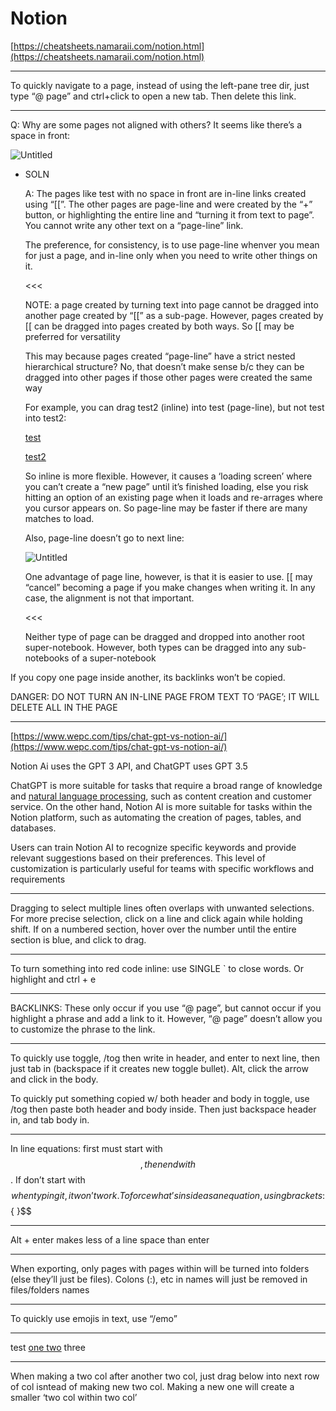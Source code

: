 # Notion

[https://cheatsheets.namaraii.com/notion.html](https://cheatsheets.namaraii.com/notion.html)

---

To quickly navigate to a page, instead of using the left-pane tree dir, just type “@ page” and ctrl+click to open a new tab. Then delete this link.

---

Q: Why are some pages not aligned with others? It seems like there’s a space in front:

![Untitled](Notion%2003b683dc0d694a6c863be959c6458bb7/Untitled.png)

- SOLN
    
    A: The pages like test with no space in front are in-line links created using “[[”. The other pages are page-line and were created by the “+” button, or highlighting the entire line and “turning it from text to page”. You cannot write any other text on a “page-line” link.
    
    The preference, for consistency, is to use page-line whenver you mean for just a page, and in-line only when you need to write other things on it.
    
    <<<
    
    NOTE: a page created by turning text into page cannot be dragged into another page created by “[[” as a sub-page. However, pages created by [[ can be dragged into pages created by both ways. So [[ may be preferred for versatility
    
    This may because pages created “page-line” have a strict nested hierarchical structure? No, that doesn’t make sense b/c they can be dragged into other pages if those other pages were created the same way
    
    For example, you can drag test2 (inline) into test (page-line), but not test into test2:
    
    [test](Notion%2003b683dc0d694a6c863be959c6458bb7/test%201c269f811c024a69be0770febc4a04e4.md)
    
    [test2](Notion%2003b683dc0d694a6c863be959c6458bb7/test2%20ce27bed53a514439b430b730edbae93d.md) 
    
    So inline is more flexible. However, it causes a ‘loading screen’ where you can’t create a “new page” until it’s finished loading, else you risk hitting an option of an existing page when it loads and re-arrages where you cursor appears on. So page-line may be faster if there are many matches to load.
    
    Also, page-line doesn’t go to next line:
    
    ![Untitled](Notion%2003b683dc0d694a6c863be959c6458bb7/Untitled%201.png)
    
    One advantage of page line, however, is that it is easier to use. [[ may “cancel” becoming a page if you make changes when writing it. In any case, the alignment is not that important.
    
    <<<
    
    Neither type of page can be dragged and dropped into another root super-notebook. However, both types can be dragged into any sub-notebooks of a super-notebook
    

If you copy one page inside another, its backlinks won’t be copied.

DANGER: DO NOT TURN AN IN-LINE PAGE FROM TEXT TO ‘PAGE’; IT WILL DELETE ALL IN THE PAGE

---

[https://www.wepc.com/tips/chat-gpt-vs-notion-ai/](https://www.wepc.com/tips/chat-gpt-vs-notion-ai/)

Notion Ai uses the GPT 3 API, and ChatGPT uses GPT 3.5

ChatGPT is more suitable for tasks that require a broad range of knowledge and [natural language processing](https://www.wepc.com/tips/is-chat-gpt-a-language-model-or-a-conversational-ai/), such as content creation and customer service. On the other hand, Notion AI is more suitable for tasks within the Notion platform, such as automating the creation of pages, tables, and databases.

Users can train Notion AI to recognize specific keywords and provide relevant suggestions based on their preferences. This level of customization is particularly useful for teams with specific workflows and requirements

---

Dragging to select multiple lines often overlaps with unwanted selections. For more precise selection, click on a line and click again while holding shift. If on a numbered section, hover over the number until the entire section is blue, and click to drag.

---

To turn something into red code inline: use SINGLE ` to close words. Or highlight and ctrl + e

---

BACKLINKS: These only occur if you use “@ page”, but cannot occur if you highlight a phrase and add a link to it. However, “@ page” doesn’t allow you to customize the phrase to the link.

---

To quickly use toggle, /tog then write in header, and enter to next line, then just tab in (backspace if it creates new toggle bullet). Alt, click the arrow and click in the body.

To quickly put something copied w/ both header and body in toggle, use /tog then paste both header and body inside. Then just backspace header in, and tab body in.

---

In line equations: first must start with $$, then end with $$. If don’t start with $$ when typing it, it won’t work. To force what’s inside as an equation, using brackets: $${ }$$

---

Alt + enter makes less of a line space than enter

---

When exporting, only pages with pages within will be turned into folders (else they’ll just be files). Colons (:), etc in names will just be removed in files/folders names

---

To quickly use emojis in text, use “/emo”

---

test [one two](https://www.notion.so/one-two-c58906e250cd409fb78e59293a340598?pvs=21) three

---

When making a two col after another two col, just drag below into next row of col isntead of making new two col. Making a new one will create a smaller ‘two col within two col’